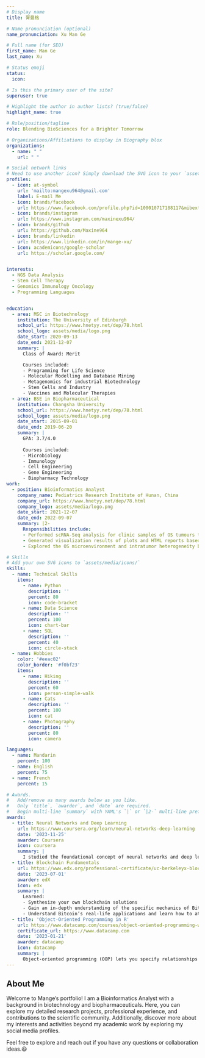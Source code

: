 ```yaml
---
# Display name
title: 胥曼格

# Name pronunciation (optional)
name_pronunciation: Xu Man Ge

# Full name (for SEO)
first_name: Man Ge
last_name: Xu

# Status emoji
status:
  icon: 

# Is this the primary user of the site?
superuser: true

# Highlight the author in author lists? (true/false)
highlight_name: true

# Role/position/tagline
role: Blending BioSciences for a Brighter Tomorrow

# Organizations/Affiliations to display in Biography blox
organizations:
  - name: " "
    url: " "

# Social network links
# Need to use another icon? Simply download the SVG icon to your `assets/media/icons/` folder.
profiles:
  - icon: at-symbol
    url: 'mailto:mangexu964@gmail.com'
    label: E-mail Me
  - icon: brands/facebook
    url: https://www.facebook.com/profile.php?id=100010717188117&mibextid=kFxxJD
  - icon: brands/instagram
    url: https://www.instagram.com/maxinexu964/
  - icon: brands/github
    url: https://github.com/Maxine964
  - icon: brands/linkedin
    url: https://www.linkedin.com/in/mange-xu/
  - icon: academicons/google-scholar
    url: https://scholar.google.com/


interests:
  - NGS Data Analysis
  - Stem Cell Therapy
  - Genomics Immunology Oncology 
  - Programming Languages


education:
  - area: MSC in Biotechnology
    institution: The University of Edinburgh
    school_url: https://www.hnetyy.net/dep/78.html
    school_logo: assets/media/logo.png
    date_start: 2020-09-13
    date_end: 2021-12-07
    summary: |
      Class of Award: Merit

      Courses included:
      - Programming for Life Science
      - Molecular Modelling and Database Mining
      - Metagenomics for industrial Biotechnology
      - Stem Cells and Industry
      - Vaccines and Molecular Therapies
  - area: BSE in Biopharmaceutical
    institution: Changsha University
    school_url: https://www.hnetyy.net/dep/78.html
    school_logo: assets/media/logo.png
    date_start: 2015-09-01
    date_end: 2019-06-20
    summary: |
      GPA: 3.7/4.0
      
      Courses included:
      - Microbiology
      - Immunology
      - Cell Engineering
      - Gene Engineering
      - Biopharmacy Technology
work:
  - position: Bioinformatics Analyst
    company_name: Pediatrics Research Institute of Hunan, China
    company_url: https://www.hnetyy.net/dep/78.html
    company_logo: assets/media/logo.png
    date_start: 2021-12-07
    date_end: 2022-09-07
    summary: |2-
      Responsibilities include:
      - Performed scRNA-Seq analysis for clinic samples of OS tumours to explore the cellular composition.
      - Generated visualization results of plots and HTML reports based on scRNA-Seq data using Python and R in Linux system. 
      - Explored the OS microenvironment and intratumor heterogeneity by analyzing the transcriptomic properties, regulators and dynamics of malignant cells.

# Skills
# Add your own SVG icons to `assets/media/icons/`
skills:
  - name: Technical Skills
    items:
      - name: Python
        description: ''
        percent: 80
        icon: code-bracket
      - name: Data Science
        description: ''
        percent: 100
        icon: chart-bar
      - name: SQL
        description: ''
        percent: 40
        icon: circle-stack
  - name: Hobbies
    color: '#eeac02'
    color_border: '#f0bf23'
    items:
      - name: Hiking
        description: ''
        percent: 60
        icon: person-simple-walk
      - name: Cats
        description: ''
        percent: 100
        icon: cat
      - name: Photography
        description: ''
        percent: 80
        icon: camera

languages:
  - name: Mandarin
    percent: 100
  - name: English
    percent: 75
  - name: French
    percent: 15

# Awards.
#   Add/remove as many awards below as you like.
#   Only `title`, `awarder`, and `date` are required.
#   Begin multi-line `summary` with YAML's `|` or `|2-` multi-line prefix and indent 2 spaces below.
awards:
  - title: Neural Networks and Deep Learning
    url: https://www.coursera.org/learn/neural-networks-deep-learning
    date: '2023-11-25'
    awarder: Coursera
    icon: coursera
    summary: |
      I studied the foundational concept of neural networks and deep learning. By the end, I was familiar with the significant technological trends driving the rise of deep learning; build, train, and apply fully connected deep neural networks; implement efficient (vectorized) neural networks; identify key parameters in a neural network’s architecture; and apply deep learning to your own applications.
  - title: Blockchain Fundamentals
    url: https://www.edx.org/professional-certificate/uc-berkeleyx-blockchain-fundamentals
    date: '2023-07-01'
    awarder: edX
    icon: edx
    summary: |
      Learned:
      - Synthesize your own blockchain solutions
      - Gain an in-depth understanding of the specific mechanics of Bitcoin
      - Understand Bitcoin’s real-life applications and learn how to attack and destroy Bitcoin, Ethereum, smart contracts and Dapps, and alternatives to Bitcoin’s Proof-of-Work consensus algorithm
  - title: 'Object-Oriented Programming in R'
    url: https://www.datacamp.com/courses/object-oriented-programming-with-s3-and-r6-in-r
    certificate_url: https://www.datacamp.com
    date: '2023-01-21'
    awarder: datacamp
    icon: datacamp
    summary: |
      Object-oriented programming (OOP) lets you specify relationships between functions and the objects that they can act on, helping you manage complexity in your code. This is an intermediate level course, providing an introduction to OOP, using the S3 and R6 systems. S3 is a great day-to-day R programming tool that simplifies some of the functions that you write. R6 is especially useful for industry-specific analyses, working with web APIs, and building GUIs.
---
```


## About Me

Welcome to Mange’s portfolio! I am a Bioinformatics Analyst with a background in biotechnology and biopharmaceuticals. Here, you can explore my detailed research projects, professional experience, and contributions to the scientific community. Additionally, discover more about my interests and activities beyond my academic work by exploring my social media profiles.

Feel free to explore and reach out if you have any questions or collaboration ideas.😃

